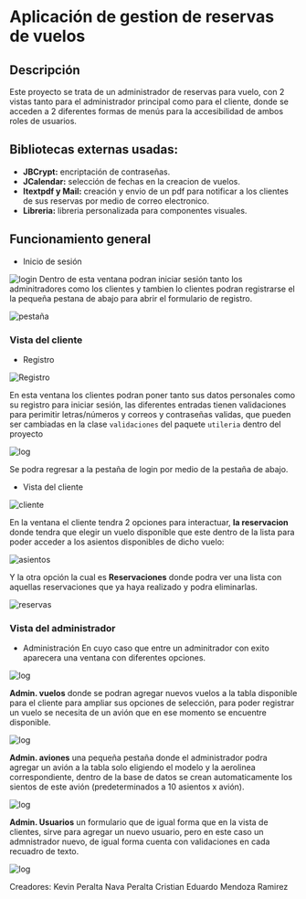 # Aplicación de gestion de reservas de vuelos

## Descripción
Este proyecto se trata de un administrador de reservas para vuelo, con 2 vistas tanto para el administrador principal como para el cliente, donde se acceden a 2 diferentes formas de menús para la accesibilidad de ambos roles de usuarios.

## Bibliotecas externas usadas:
- **JBCrypt:** encriptación de contraseñas.
- **JCalendar:** selección de fechas en la creacion de vuelos.
- **Itextpdf y Mail:** creación y envio de un pdf para notificar a los clientes de sus reservas por medio de correo electronico.
- **Libreria:** libreria personalizada para componentes visuales.

## Funcionamiento general
- Inicio de sesión
  
![login](caps/img1.png)
Dentro de esta ventana podran iniciar sesión tanto los adminitradores como los clientes y tambien lo clientes podran registrarse el la pequeña pestana de abajo para abrir el formulario de registro. 

![pestaña](caps/img2.png)

### Vista del cliente

- Registro
  
![Registro](caps/img3.png)

En esta ventana los clientes podran poner tanto sus datos personales como su registro para iniciar sesión, las diferentes entradas tienen validaciones para perimitir letras/números y correos y contraseñas validas, que pueden ser cambiadas en la clase `validaciones` del paquete `utileria` dentro del proyecto

![log](caps/img5.png)

Se podra regresar a la pestaña de login por medio de la pestaña de abajo.

- Vista del cliente

![cliente](caps/img20.png)

En la ventana el cliente tendra 2 opciones para interactuar, **la reservacion** donde tendra que elegir un vuelo disponible que este dentro de la lista para poder acceder a los asientos disponibles de dicho vuelo:

![asientos](caps/img21.png)

Y la otra opción la cual es **Reservaciones** donde podra ver una lista con aquellas reservaciones que ya haya realizado y podra eliminarlas.

![reservas](caps/img22.png)

### Vista del administrador

- Administración
En cuyo caso que entre un adminitrador con exito aparecera una ventana con diferentes opciones.

![log](caps/img8.png)

**Admin. vuelos** donde se podran agregar nuevos vuelos a la tabla disponible para el cliente para ampliar sus opciones de selección, para poder registrar un vuelo se necesita de un avión que en ese momento se encuentre disponible.

![log](caps/img10.png)

**Admin. aviones** una pequeña pestaña donde el administrador podra agregar un avión a la tabla solo eligiendo el modelo y la aerolinea correspondiente, dentro de la base de datos se crean automaticamente los sientos de este avión (predeterminados a 10 asientos x avión).

![log](caps/img11.png)

**Admin. Usuarios** un formulario que de igual forma que en la vista de clientes, sirve para agregar un nuevo usuario, pero en este caso un admnistrador nuevo, de igual forma cuenta con validaciones en cada recuadro de texto.

![log](caps/img13.png)

Creadores:
Kevin Peralta Nava Peralta
Cristian Eduardo Mendoza Ramirez
